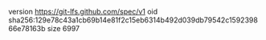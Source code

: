 version https://git-lfs.github.com/spec/v1
oid sha256:129e78c43a1cb69b14e81f2c15eb6314b492d039db79542c159239866e78163b
size 6997
